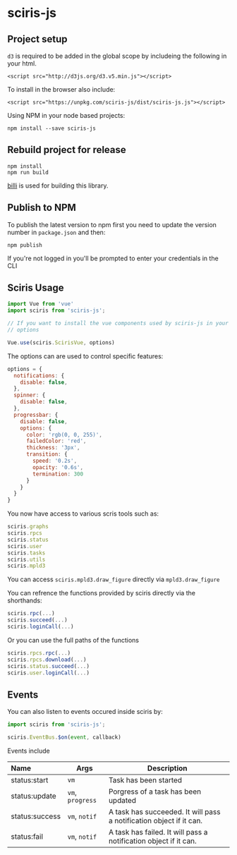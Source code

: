 # sciris-js

## Project setup

`d3` is required to be added in the global scope by includeing the following in your html.

```
<script src="http://d3js.org/d3.v5.min.js"></script>
```

To install in the browser also include:

```
<script src="https://unpkg.com/sciris-js/dist/sciris-js.js"></script>
```

Using NPM in your node based projects:

```
npm install --save sciris-js 
```

## Rebuild project for release

```
npm install
npm run build
```

[billi](https://bili.egoist.moe/#/) is used for building this library.

## Publish to NPM

To publish the latest version to npm first you need to update the version number in `package.json` and then:

```
npm publish
```

If you're not logged in you'll be prompted to enter your credentials in the CLI

## Sciris Usage

```js
import Vue from 'vue'
import sciris from 'sciris-js';

// If you want to install the vue components used by sciris-js in your app.
// options

Vue.use(sciris.ScirisVue, options)
```

The options can are used to control specific features:

```js
options = {
  notifications: {
    disable: false,
  },
  spinner: {
    disable: false,
  },
  progressbar: {
    disable: false,
    options: {
      color: 'rgb(0, 0, 255)',
      failedColor: 'red',
      thickness: '3px',
      transition: {
        speed: '0.2s',
        opacity: '0.6s',
        termination: 300
      } 
    }
  }
}
```

You now have access to various scris tools such as: 

```js
sciris.graphs
sciris.rpcs
sciris.status
sciris.user
sciris.tasks
sciris.utils
sciris.mpld3
```

You can access `sciris.mpld3.draw_figure` directly via `mpld3.draw_figure`

You can refrence the functions provided by sciris directly via the shorthands: 

```js
sciris.rpc(...)
sciris.succeed(...)
sciris.loginCall(...)
```


Or you can use the full paths of the functions

```js
sciris.rpcs.rpc(...)
sciris.rpcs.download(...)
sciris.status.succeed(...)
sciris.user.loginCall(...)
```

## Events

You can also listen to events occured inside sciris by:

```js
import sciris from 'sciris-js';

sciris.EventBus.$on(event, callback)
```

Events include

|Name|Args|Description|
|:---|---|---|
|status:start|`vm`| Task has been started|
|status:update|`vm`, `progress` |Porgress of a task has been updated  |
|status:success| `vm`, `notif` |A task has succeeded. It will pass a notification object if it can. |
|status:fail| `vm`, `notif` |A task has failed. It will pass a notification object if it can. | 
